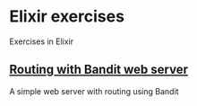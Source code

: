 # Elixir exercises

Exercises in Elixir

## [Routing with Bandit web server](routed_bandit_plug)

A simple web server with routing using Bandit
